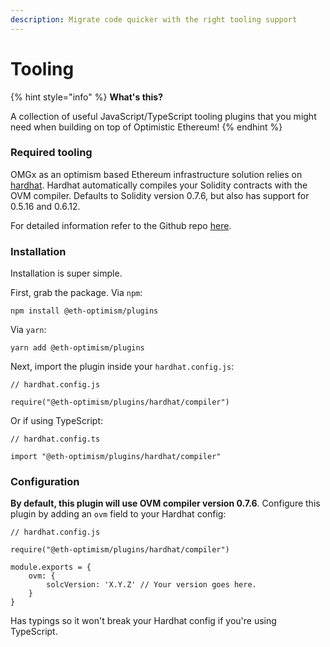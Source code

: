 ```yaml
---
description: Migrate code quicker with the right tooling support
---
```


# Tooling

{% hint style="info" %}
**What's this?**  
  
A collection of useful JavaScript/TypeScript tooling plugins that you might need when building on top of Optimistic Ethereum!
{% endhint %}

### Required tooling 

OMGx as an optimism based Ethereum infrastructure solution relies on [hardhat](https://hardhat.org/). Hardhat automatically compiles your Solidity contracts with the OVM compiler. Defaults to Solidity version 0.7.6, but also has support for 0.5.16 and 0.6.12.

For detailed information refer to the Github repo [here](https://github.com/ethereum-optimism/plugins).

### Installation

Installation is super simple.

First, grab the package. Via `npm`:

```text
npm install @eth-optimism/plugins
```

Via `yarn`:

```text
yarn add @eth-optimism/plugins
```

Next, import the plugin inside your `hardhat.config.js`:

```text
// hardhat.config.js

require("@eth-optimism/plugins/hardhat/compiler")
```

Or if using TypeScript:

```text
// hardhat.config.ts

import "@eth-optimism/plugins/hardhat/compiler"
```

### Configuration

**By default, this plugin will use OVM compiler version 0.7.6**. Configure this plugin by adding an `ovm` field to your Hardhat config:

```text
// hardhat.config.js

require("@eth-optimism/plugins/hardhat/compiler")

module.exports = {
    ovm: {
        solcVersion: 'X.Y.Z' // Your version goes here.
    }
}
```

Has typings so it won't break your Hardhat config if you're using TypeScript.




